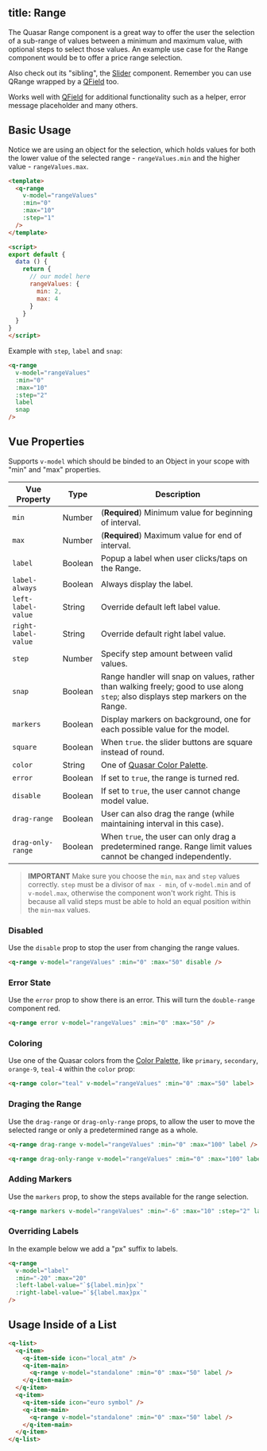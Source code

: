 title: Range
---
The Quasar Range component is a great way to offer the user the selection of a sub-range of values between a minimum and maximum value, with optional steps to select those values. An example use case for the Range component would be to offer a price range selection.
<input type="hidden" data-fullpage-demo="forms/range">

Also check out its "sibling", the [Slider](/components/slider.html) component.
Remember you can use QRange wrapped by a [QField](/components/field.html) too.

Works well with [QField](/components/field.html) for additional functionality such as a helper, error message placeholder and many others.

## Basic Usage
Notice we are using an object for the selection, which holds values for both the lower value of the selected range - `rangeValues.min` and the higher value - `rangeValues.max`.

``` html
<template>
  <q-range
    v-model="rangeValues"
    :min="0"
    :max="10"
    :step="1"
  />
</template>

<script>
export default {
  data () {
    return {
      // our model here
      rangeValues: {
        min: 2,
        max: 4
      }
    }
  }
}
</script>
```

Example with `step`, `label` and `snap`:
``` html
<q-range
  v-model="rangeValues"
  :min="0"
  :max="10"
  :step="2"
  label
  snap
/>
```

## Vue Properties
Supports `v-model` which should be binded to an Object in your scope with "min" and "max" properties.

| Vue Property | Type | Description |
| --- | --- | --- |
| `min` | Number | (**Required**) Minimum value for beginning of interval. |
| `max` | Number | (**Required**) Maximum value for end of interval. |
| `label` | Boolean | Popup a label when user clicks/taps on the Range. |
| `label-always` | Boolean | Always display the label. |
| `left-label-value` | String | Override default left label value. |
| `right-label-value` | String | Override default right label value. |
| `step` | Number | Specify step amount between valid values. |
| `snap` | Boolean | Range handler will snap on values, rather than walking freely; good to use along `step`; also displays step markers on the Range. |
| `markers` | Boolean | Display markers on background, one for each possible value for the model. |
| `square` | Boolean | When `true`. the slider buttons are square instead of round. |
| `color` | String | One of [Quasar Color Palette](/components/color-palette.html). |
| `error` | Boolean | If set to `true`, the range is turned red. |
| `disable` | Boolean | If set to `true`, the user cannot change model value. |
| `drag-range` | Boolean | User can also drag the range (while maintaining interval in this case). |
| `drag-only-range` | Boolean | When `true`, the user can only drag a predetermined range. Range limit values cannot be changed independently. |

> **IMPORTANT**
> Make sure you choose the `min`, `max` and `step` values correctly. `step` must be a divisor of `max - min`, of `v-model.min` and of `v-model.max`, otherwise the component won't work right. This is because all valid steps must be able to hold an equal position within the `min`-`max` values.

### Disabled
Use the `disable` prop to stop the user from changing the range values.
``` html
<q-range v-model="rangeValues" :min="0" :max="50" disable />
```

### Error State
Use the `error` prop to show there is an error. This will turn the `double-range` component red.
``` html
<q-range error v-model="rangeValues" :min="0" :max="50" />
```

### Coloring
Use one of the Quasar colors from the [Color Palette](/components/color-palette.html), like `primary`, `secondary`, `orange-9`, `teal-4` within the `color` prop:

``` html
<q-range color="teal" v-model="rangeValues" :min="0" :max="50" label>
```

### Draging the Range
Use the `drag-range` or `drag-only-range` props, to allow the user to move the selected range or only a predetermined range as a whole.

``` html
<q-range drag-range v-model="rangeValues" :min="0" :max="100" label />

<q-range drag-only-range v-model="rangeValues" :min="0" :max="100" label />
```  

### Adding Markers
Use the `markers` prop, to show the steps available for the range selection.
``` html
<q-range markers v-model="rangeValues" :min="-6" :max="10" :step="2" label snap  />
```

### Overriding Labels
In the example below we add a "px" suffix to labels.
``` html
<q-range
  v-model="label"
  :min="-20" :max="20"
  :left-label-value="`${label.min}px`"
  :right-label-value="`${label.max}px`"
/>
```

## Usage Inside of a List

``` html
<q-list>
  <q-item>
    <q-item-side icon="local_atm" />
    <q-item-main>
      <q-range v-model="standalone" :min="0" :max="50" label />
    </q-item-main>
  </q-item>
  <q-item>
    <q-item-side icon="euro symbol" />
    <q-item-main>
      <q-range v-model="standalone" :min="0" :max="50" label />
    </q-item-main>
  </q-item>
</q-list>
```
